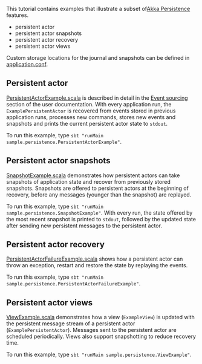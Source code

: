 This tutorial contains examples that illustrate a subset of[Akka Persistence](http://doc.akka.io/docs/akka/2.4.14/scala/persistence.html) features.

- persistent actor
- persistent actor snapshots
- persistent actor recovery
- persistent actor views

Custom storage locations for the journal and snapshots can be defined in [application.conf](src/main/resources/application.conf).

## Persistent actor

[PersistentActorExample.scala](src/main/scala/sample/persistence/PersistentActorExample.scala) is described in detail in the [Event sourcing](http://doc.akka.io/docs/akka/2.4.14/scala/persistence.html#event-sourcing) section of the user documentation. With every application run, the `ExamplePersistentActor` is recovered from events stored in previous application runs, processes new commands, stores new events and snapshots and prints the current persistent actor state to `stdout`.

To run this example, type `sbt "runMain sample.persistence.PersistentActorExample"`.

## Persistent actor snapshots

[SnapshotExample.scala](src/main/scala/sample/persistence/SnapshotExample.scala) demonstrates how persistent actors can take snapshots of application state and recover from previously stored snapshots. Snapshots are offered to persistent actors at the beginning of recovery, before any messages (younger than the snapshot) are replayed.

To run this example, type `sbt "runMain sample.persistence.SnapshotExample"`. With every run, the state offered by the most recent snapshot is printed to `stdout`, followed by the updated state after sending new persistent messages to the persistent actor.

## Persistent actor recovery

[PersistentActorFailureExample.scala](src/main/scala/sample/persistence/PersistentActorFailureExample.scala) shows how a persistent actor can throw an exception, restart and restore the state by replaying the events.

To run this example, type `sbt "runMain sample.persistence.PersistentActorFailureExample"`.

## Persistent actor views

[ViewExample.scala](src/main/scala/sample/persistence/ViewExample.scala) demonstrates how a view (`ExampleView`) is updated with the persistent message stream of a persistent actor (`ExamplePersistentActor`). Messages sent to the persistent actor are scheduled periodically. Views also support snapshotting to reduce recovery time.

To run this example, type `sbt "runMain sample.persistence.ViewExample"`.

